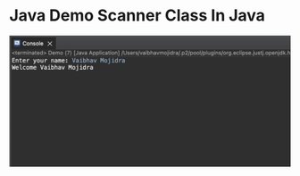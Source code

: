 # Java Demo Scanner Class In Java

[![Vaibhav Mojidra - output.png](https://raw.githubusercontent.com/VaibhavMojidra/Java---Demo-Scanner-Class-In-Java/master/output/output.png "Vaibhav Mojidra")](https://vaibhavmojidra.github.io/site/)